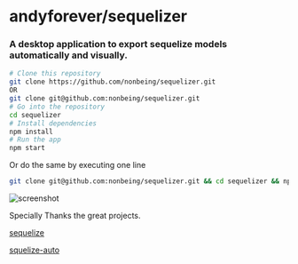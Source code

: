 # andyforever/sequelizer

### A desktop application to export sequelize models automatically and visually.


```bash
# Clone this repository
git clone https://github.com/nonbeing/sequelizer.git
OR
git clone git@github.com:nonbeing/sequelizer.git
# Go into the repository
cd sequelizer
# Install dependencies
npm install
# Run the app
npm start
```

Or do the same by executing one line
```bash
git clone git@github.com:nonbeing/sequelizer.git && cd sequelizer && npm install && npm start
```

![screenshot](https://img.alicdn.com/tfs/TB1dxPomxGYBuNjy0FnXXX5lpXa-845-649.png)

Specially Thanks the great projects.

[sequelize](https://github.com/sequelize/sequelize)

[squelize-auto](https://github.com/sequelize/sequelize-auto)
